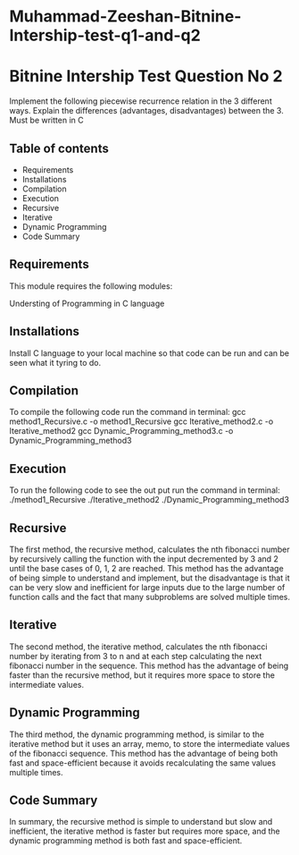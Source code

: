 # Muhammad-Zeeshan-Bitnine-Intership-test-q1-and-q2

# Bitnine Intership Test Question No 2

Implement the following piecewise recurrence relation in the 3 different ways.
Explain the differences (advantages, disadvantages) between the 3.
Must be written in C

## Table of contents

- Requirements
- Installations
- Compilation
- Execution
- Recursive
- Iterative 
- Dynamic Programming
- Code Summary



## Requirements

This module requires the following modules:

Understing of Programming in C language



## Installations

Install C language to your local machine so that code can be run 
and can be seen what it tyring to do.


## Compilation

To compile the following code run the command in terminal: 
gcc method1_Recursive.c -o method1_Recursive
gcc Iterative_method2.c -o Iterative_method2
gcc Dynamic_Programming_method3.c -o Dynamic_Programming_method3


## Execution

To run the following code to see the out put run the command in terminal: 
./method1_Recursive
./Iterative_method2
./Dynamic_Programming_method3


## Recursive

The first method, the recursive method, calculates the nth fibonacci number by recursively 
calling the function with the input decremented by 3 and 2 until the base cases of 0, 1, 2 
are reached. This method has the advantage of being simple to understand and implement, but 
the disadvantage is that it can be very slow and inefficient for large inputs due to the 
large number of function calls and the fact that many subproblems are solved multiple times.


## Iterative 

The second method, the iterative method, calculates the nth fibonacci number by iterating 
from 3 to n and at each step calculating the next fibonacci number in the sequence. This 
method has the advantage of being faster than the recursive method, but it requires more 
space to store the intermediate values.


## Dynamic Programming

The third method, the dynamic programming method, is similar to the iterative method but it 
uses an array, memo, to store the intermediate values of the fibonacci sequence. This method 
has the advantage of being both fast and space-efficient because it avoids recalculating the 
same values multiple times.


## Code Summary

In summary, the recursive method is simple to understand but slow and inefficient, the 
iterative method is faster but requires more space, and the dynamic programming method is both
fast and space-efficient.
